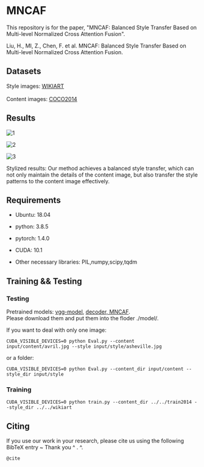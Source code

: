 # MNCAF

This repository is for the paper, "MNCAF: Balanced Style Transfer Based on Multi-level Normalized Cross Attention Fusion".

Liu, H., MI, Z., Chen, F. et al. MNCAF: Balanced Style Transfer Based on Multi-level Normalized Cross Attention Fusion.

## Datasets

 Style images: [WIKIART](https://www.wikiart.org/)  <br>  
Content images: [COCO2014](https://cocodataset.org/#home) <br>

## Results

![1](C:\Users\14406\Desktop\1.png)

![2](C:\Users\14406\Desktop\2.png)

![3](C:\Users\14406\Desktop\3.png)

Stylized results: Our method achieves a balanced style transfer, which can not only maintain the details of the content image, but also transfer the style patterns to the content image effectively.

## Requirements

* Ubuntu: 18.04

* python: 3.8.5

* pytorch: 1.4.0

* CUDA: 10.1

* Other necessary libraries: PIL,numpy,scipy,tqdm

## Training && Testing

### Testing

Pretrained models: [vgg-model](https://drive.google.com/file/d/1BinnwM5AmIcVubr16tPTqxMjUCE8iu5M/view?usp=sharing),  [decoder, MNCAF](https://pan.baidu.com/disk/home?#/all?vmode=list&path=%2Fmncaf_model).<br> 
Please download them and put them into the floder  ./model/.  <br>

If you want to deal with only one image:

`CUDA_VISIBLE_DEVICES=0 python Eval.py --content input/content/avril.jpg --style input/style/asheville.jpg`

or a folder:

`CUDA_VISIBLE_DEVICES=0 python Eval.py --content_dir input/content --style_dir input/style`

### Training

`CUDA_VISIBLE_DEVICES=0 python train.py --content_dir ../../train2014 --style_dir ../../wikiart`



## Citing

If you use our work in your research, please cite us using the following BibTeX entry ~ Thank you ^ . ^. 

`@cite`
